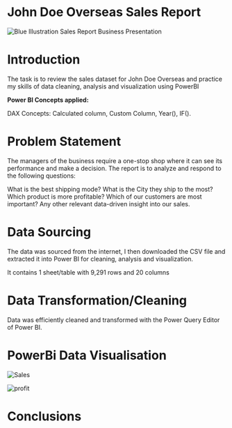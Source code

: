 # John Doe Overseas Sales Report

![Blue Illustration Sales Report Business Presentation](https://github.com/ovielee/Power-BI-Report/assets/62611725/c034a9e4-a4b3-4c39-93d6-de216102c841)

# Introduction
The task is to review the sales dataset for John Doe Overseas and practice my skills of data cleaning, analysis and visualization using PowerBI

**Power BI Concepts applied:**

DAX Concepts: Calculated column, Custom Column, Year(), IF().


# Problem Statement
The managers of the business require a one-stop shop where it can see its performance and make a decision. The report is to analyze and respond to the following questions:

What is the best shipping mode?
What is the City they ship to the most?
Which product is more profitable?
Which of our customers are most important?
Any other relevant data-driven insight into our sales.

# Data Sourcing
The data was sourced from the internet, I then downloaded the CSV file and extracted it into Power BI for cleaning, analysis and visualization.

It contains 1 sheet/table with 9,291 rows and 20 columns


# Data Transformation/Cleaning
Data was efficiently cleaned and transformed with the Power Query Editor of Power BI.


# PowerBi Data Visualisation
![Sales](https://github.com/ovielee/Power-BI-Report/assets/62611725/a7658fe9-7c69-4346-a3f6-2196913f2f75)

![profit](https://github.com/ovielee/Power-BI-Report/assets/62611725/16a83b4f-b82a-486c-a183-b753c5f890b6)

# Conclusions 
